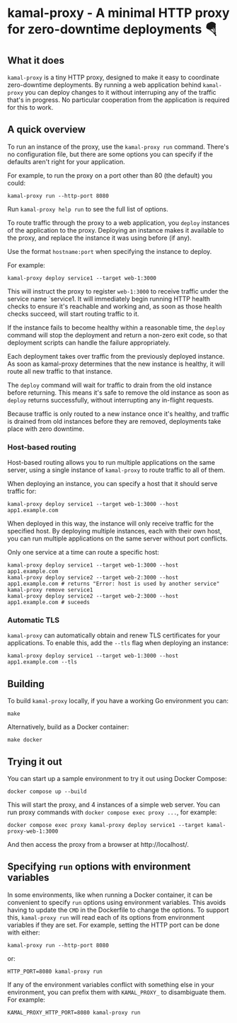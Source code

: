 # kamal-proxy - A minimal HTTP proxy for zero-downtime deployments 🪂

## What it does

`kamal-proxy` is a tiny HTTP proxy, designed to make it easy to coordinate
zero-downtime deployments. By running a web application behind `kamal-proxy` you can
deploy changes to it without interruping any of the traffic that's in progress.
No particular cooperation from the application is required for this to work.


## A quick overview

To run an instance of the proxy, use the `kamal-proxy run` command. There's no
configuration file, but there are some options you can specify if the defaults
aren't right for your application.

For example, to run the proxy on a port other than 80 (the default) you could:

    kamal-proxy run --http-port 8080

Run `kamal-proxy help run` to see the full list of options.

To route traffic through the proxy to a web application, you `deploy` instances
of the application to the proxy. Deploying an instance makes it available to the
proxy, and replace the instance it was using before (if any).

Use the format `hostname:port` when specifying the instance to deploy.

For example:

    kamal-proxy deploy service1 --target web-1:3000

This will instruct the proxy to register `web-1:3000` to receive traffic under
the service name `service1. It will immediately begin running HTTP health checks
to ensure it's reachable and working and, as soon as those health checks succeed,
will start routing traffic to it.

If the instance fails to become healthy within a reasonable time, the `deploy`
command will stop the deployment and return a non-zero exit code, so that
deployment scripts can handle the failure appropriately.

Each deployment takes over traffic from the previously deployed instance. As
soon as kamal-proxy determines that the new instance is healthy, it will route all
new traffic to that instance.

The `deploy` command will wait for traffic to drain from the old instance before
returning. This means it's safe to remove the old instance as soon as `deploy`
returns successfully, without interrupting any in-flight requests.

Because traffic is only routed to a new instance once it's healthy, and traffic
is drained from old instances before they are removed, deployments take place
with zero downtime.

### Host-based routing

Host-based routing allows you to run multiple applications on the same server,
using a single instance of `kamal-proxy` to route traffic to all of them.

When deploying an instance, you can specify a host that it should serve traffic
for:

    kamal-proxy deploy service1 --target web-1:3000 --host app1.example.com

When deployed in this way, the instance will only receive traffic for the
specified host. By deploying multiple instances, each with their own host, you
can run multiple applications on the same server without port conflicts.

Only one service at a time can route a specific host:

    kamal-proxy deploy service1 --target web-1:3000 --host app1.example.com
    kamal-proxy deploy service2 --target web-2:3000 --host app1.example.com # returns "Error: host is used by another service"
    kamal-proxy remove service1
    kamal-proxy deploy service2 --target web-2:3000 --host app1.example.com # suceeds


### Automatic TLS

`kamal-proxy` can automatically obtain and renew TLS certificates for your
applications. To enable this, add the `--tls` flag when deploying an instance:

    kamal-proxy deploy service1 --target web-1:3000 --host app1.example.com --tls


## Building

To build `kamal-proxy` locally, if you have a working Go environment you can:

    make

Alternatively, build as a Docker container:

    make docker


## Trying it out

You can start up a sample environment to try it out using Docker Compose:

    docker compose up --build

This will start the proxy, and 4 instances of a simple web server. You can run
proxy commands with `docker compose exec proxy ...`, for example:

    docker compose exec proxy kamal-proxy deploy service1 --target kamal-proxy-web-1:3000

And then access the proxy from a browser at http://localhost/.

## Specifying `run` options with environment variables

In some environments, like when running a Docker container, it can be convenient
to specify `run` options using environment variables. This avoids having to
update the `CMD` in the Dockerfile to change the options. To support this,
`kamal-proxy run` will read each of its options from environment variables if they
are set. For example, setting the HTTP port can be done with either:

    kamal-proxy run --http-port 8080

or:

    HTTP_PORT=8080 kamal-proxy run

If any of the environment variables conflict with something else in your
environment, you can prefix them with `KAMAL_PROXY_` to disambiguate them. For
example:

    KAMAL_PROXY_HTTP_PORT=8080 kamal-proxy run
